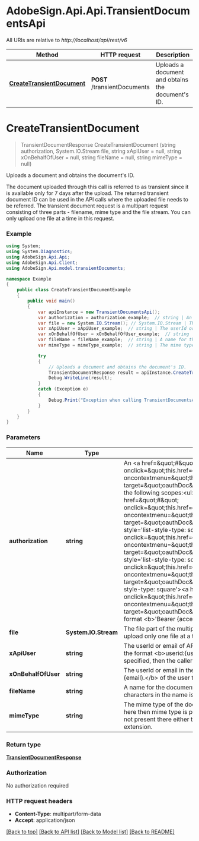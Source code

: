# AdobeSign.Api.Api.TransientDocumentsApi

All URIs are relative to *http://localhost/api/rest/v6*

Method | HTTP request | Description
------------- | ------------- | -------------
[**CreateTransientDocument**](TransientDocumentsApi.md#createtransientdocument) | **POST** /transientDocuments | Uploads a document and obtains the document&#39;s ID.


<a name="createtransientdocument"></a>
# **CreateTransientDocument**
> TransientDocumentResponse CreateTransientDocument (string authorization, System.IO.Stream file, string xApiUser = null, string xOnBehalfOfUser = null, string fileName = null, string mimeType = null)

Uploads a document and obtains the document's ID.

The document uploaded through this call is referred to as transient since it is available only for 7 days after the upload. The returned transient document ID can be used in the API calls where the uploaded file needs to be referred. The transient document request is a multipart request consisting of three parts - filename, mime type and the file stream. You can only upload one file at a time in this request.

### Example
```csharp
using System;
using System.Diagnostics;
using AdobeSign.Api.Api;
using AdobeSign.Api.Client;
using AdobeSign.Api.model.transientDocuments;

namespace Example
{
    public class CreateTransientDocumentExample
    {
        public void main()
        {
            var apiInstance = new TransientDocumentsApi();
            var authorization = authorization_example;  // string | An <a href=\"#\" onclick=\"this.href=oauthDoc()\" oncontextmenu=\"this.href=oauthDoc()\" target=\"oauthDoc\">OAuth Access Token</a> with any of the following scopes:<ul><li style='list-style-type: square'><a href=\"#\" onclick=\"this.href=oauthDoc('agreement_write')\" oncontextmenu=\"this.href=oauthDoc('agreement_write')\" target=\"oauthDoc\">agreement_write</a></li><li style='list-style-type: square'><a href=\"#\" onclick=\"this.href=oauthDoc('agreement_sign')\" oncontextmenu=\"this.href=oauthDoc('agreement_sign')\" target=\"oauthDoc\">agreement_sign</a></li><li style='list-style-type: square'><a href=\"#\" onclick=\"this.href=oauthDoc('widget_write')\" oncontextmenu=\"this.href=oauthDoc('widget_write')\" target=\"oauthDoc\">widget_write</a></li><li style='list-style-type: square'><a href=\"#\" onclick=\"this.href=oauthDoc('library_write')\" oncontextmenu=\"this.href=oauthDoc('library_write')\" target=\"oauthDoc\">library_write</a></li></ul>in the format <b>'Bearer {accessToken}'.
            var file = new System.IO.Stream(); // System.IO.Stream | The file part of the multipart request for document upload. You can upload only one file at a time.
            var xApiUser = xApiUser_example;  // string | The userId or email of API caller using the account or group token in the format <b>userid:{userId} OR email:{email}.</b> If it is not specified, then the caller is inferred from the token. (optional) 
            var xOnBehalfOfUser = xOnBehalfOfUser_example;  // string | The userId or email in the format <b>userid:{userId} OR email:{email}.</b> of the user that has shared his/her account (optional) 
            var fileName = fileName_example;  // string | A name for the document being uploaded. Maximum number of characters in the name is restricted to 255. (optional) 
            var mimeType = mimeType_example;  // string | The mime type of the document being uploaded. If not specified here then mime type is picked up from the file object. If mime type is not present there either then mime type is inferred from file name extension. (optional) 

            try
            {
                // Uploads a document and obtains the document's ID.
                TransientDocumentResponse result = apiInstance.CreateTransientDocument(authorization, file, xApiUser, xOnBehalfOfUser, fileName, mimeType);
                Debug.WriteLine(result);
            }
            catch (Exception e)
            {
                Debug.Print("Exception when calling TransientDocumentsApi.CreateTransientDocument: " + e.Message );
            }
        }
    }
}
```

### Parameters

Name | Type | Description  | Notes
------------- | ------------- | ------------- | -------------
 **authorization** | **string**| An &lt;a href&#x3D;\&quot;#\&quot; onclick&#x3D;\&quot;this.href&#x3D;oauthDoc()\&quot; oncontextmenu&#x3D;\&quot;this.href&#x3D;oauthDoc()\&quot; target&#x3D;\&quot;oauthDoc\&quot;&gt;OAuth Access Token&lt;/a&gt; with any of the following scopes:&lt;ul&gt;&lt;li style&#x3D;&#39;list-style-type: square&#39;&gt;&lt;a href&#x3D;\&quot;#\&quot; onclick&#x3D;\&quot;this.href&#x3D;oauthDoc(&#39;agreement_write&#39;)\&quot; oncontextmenu&#x3D;\&quot;this.href&#x3D;oauthDoc(&#39;agreement_write&#39;)\&quot; target&#x3D;\&quot;oauthDoc\&quot;&gt;agreement_write&lt;/a&gt;&lt;/li&gt;&lt;li style&#x3D;&#39;list-style-type: square&#39;&gt;&lt;a href&#x3D;\&quot;#\&quot; onclick&#x3D;\&quot;this.href&#x3D;oauthDoc(&#39;agreement_sign&#39;)\&quot; oncontextmenu&#x3D;\&quot;this.href&#x3D;oauthDoc(&#39;agreement_sign&#39;)\&quot; target&#x3D;\&quot;oauthDoc\&quot;&gt;agreement_sign&lt;/a&gt;&lt;/li&gt;&lt;li style&#x3D;&#39;list-style-type: square&#39;&gt;&lt;a href&#x3D;\&quot;#\&quot; onclick&#x3D;\&quot;this.href&#x3D;oauthDoc(&#39;widget_write&#39;)\&quot; oncontextmenu&#x3D;\&quot;this.href&#x3D;oauthDoc(&#39;widget_write&#39;)\&quot; target&#x3D;\&quot;oauthDoc\&quot;&gt;widget_write&lt;/a&gt;&lt;/li&gt;&lt;li style&#x3D;&#39;list-style-type: square&#39;&gt;&lt;a href&#x3D;\&quot;#\&quot; onclick&#x3D;\&quot;this.href&#x3D;oauthDoc(&#39;library_write&#39;)\&quot; oncontextmenu&#x3D;\&quot;this.href&#x3D;oauthDoc(&#39;library_write&#39;)\&quot; target&#x3D;\&quot;oauthDoc\&quot;&gt;library_write&lt;/a&gt;&lt;/li&gt;&lt;/ul&gt;in the format &lt;b&gt;&#39;Bearer {accessToken}&#39;. | 
 **file** | **System.IO.Stream**| The file part of the multipart request for document upload. You can upload only one file at a time. | 
 **xApiUser** | **string**| The userId or email of API caller using the account or group token in the format &lt;b&gt;userid:{userId} OR email:{email}.&lt;/b&gt; If it is not specified, then the caller is inferred from the token. | [optional] 
 **xOnBehalfOfUser** | **string**| The userId or email in the format &lt;b&gt;userid:{userId} OR email:{email}.&lt;/b&gt; of the user that has shared his/her account | [optional] 
 **fileName** | **string**| A name for the document being uploaded. Maximum number of characters in the name is restricted to 255. | [optional] 
 **mimeType** | **string**| The mime type of the document being uploaded. If not specified here then mime type is picked up from the file object. If mime type is not present there either then mime type is inferred from file name extension. | [optional] 

### Return type

[**TransientDocumentResponse**](TransientDocumentResponse.md)

### Authorization

No authorization required

### HTTP request headers

 - **Content-Type**: multipart/form-data
 - **Accept**: application/json

[[Back to top]](#) [[Back to API list]](../README.md#documentation-for-api-endpoints) [[Back to Model list]](../README.md#documentation-for-models) [[Back to README]](../README.md)


